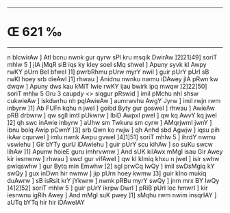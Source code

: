 ___
# Œ 621 ‰
---
n bIcwirAw ] Atl bcnu nwnk gur qyrw sPl kru msqik DwirAw
]2]21]49] soriT mhlw 5 ] jIA jMqR siB iqs ky kIey soeI sMq shweI
] Apuny syvk kI Awpy rwKY pUrn BeI bfweI ]1] pwrbRhmu pUrw myrY nwil
] guir pUrY pUrI sB rwKI hoey srb dieAwl ]1] rhwau ] Anidnu nwnku
nwmu iDAwey jIA pRwn kw dwqw ] Apuny dws kau kMiT lwie rwKY ijau bwirk
ipq mwqw ]2]22]50]
soriT mhlw 5 Gru 3 caupdy
<> siqgur pRswid ]
imil pMchu nhI shsw cukwieAw ] iskdwrhu nh pqIAwieAw ] aumrwvhu
AwgY Jyrw ] imil rwjn rwm inbyrw ]1] Ab FUFn kqhu n jweI ] goibd
Byty gur gosweI ] rhwau ] AwieAw pRB drbwrw ] qw sglI imtI pUkwrw ]
lbiD AwpxI pweI ] qw kq AwvY kq jweI ]2] qh swc inAwie inbyrw
] aUhw sm Twkuru sm cyrw ] AMqrjwmI jwnY ] ibnu bolq Awip pCwnY ]3]
srb Qwn ko rwjw ] qh Anhd sbd Agwjw ] iqsu pih ikAw cqurweI ]
imlu nwnk Awpu gvweI ]4]1]51] soriT mhlw 5 ] ihrdY nwmu vswiehu
] Gir bYTy gurU iDAwiehu ] guir pUrY scu kihAw ] so suKu swcw lihAw ]1]
Apunw hoieE guru imhrvwnw ] And sUK kilAwx mMgl isau Gir Awey kir
iesnwnw ] rhwau ] swcI gur vifAweI ] qw kI kImiq khxu n jweI ]
isir swhw pwiqswhw ] gur Bytq min Emwhw ]2] sgl prwCq lwQy ]
imil swDsMgiq kY swQy ] gux inDwn hir nwmw ] jip pUrn hoey kwmw ]3]
guir kIno mukiq duAwrw ] sB isRsit krY jYkwrw ] nwnk pRBu myrY swQy ]
jnm mrx BY lwQy ]4]2]52] soriT mhlw 5 ] guir pUrY ikrpw DwrI ]
pRiB pUrI loc hmwrI ] kir iesnwnu igRih Awey ] And mMgl suK pwey
]1] sMqhu rwm nwim insqrIAY ] aUTq bYTq hir hir iDAweIAY
####
